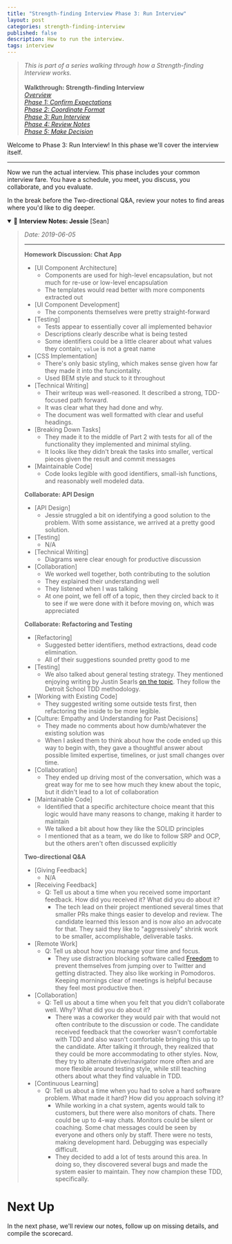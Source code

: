 ```yaml
---
title: "Strength-finding Interview Phase 3: Run Interview"
layout: post
categories: strength-finding-interview
published: false
description: How to run the interview.
tags: interview
---
```



> _This is part of a series walking through how a Strength-finding Interview works._<br>
> <br>
> **Walkthrough: Strength-finding Interview**<br>
> <a href="overview">_Overview_</a><br>
> <a href="phase-1">_Phase 1: Confirm Expectations_</a><br>
> <a href="phase-2">_Phase 2: Coordinate Format_</a><br>
> <a href="phase-3">_Phase 3: Run Interview_</a><br>
> <a href="phase-4">_Phase 4: Review Notes_</a><br>
> <a href="phase-5">_Phase 5: Make Decision_</a><br>


Welcome to Phase 3: Run Interview! In this phase we'll cover the interview itself.

---

Now we run the actual interview. This phase includes your common interview fare. You have a schedule, you meet, you discuss, you collaborate, and you evaluate.

In the break before the Two-directional Q&A, review your notes to find areas where you'd like to dig deeper.


<details open>
<summary>📝 <b>Interview Notes: Jessie</b> [Sean]</summary>

> *Date: 2019-06-05*
>
> ---
> 
> **Homework Discussion: Chat App**
> 
> - [UI Component Architecture]
>     - Components are used for high-level encapsulation, but not much for re-use or low-level encapsulation
>     - The templates would read better with more components extracted out
> - [UI Component Development]
>     - The components themselves were pretty straight-forward
> - [Testing]
>     - Tests appear to essentially cover all implemented behavior
>     - Descriptions clearly describe what is being tested
>     - Some identifiers could be a little clearer about what values they contain; `value` is not a great name
> - [CSS Implementation]
>     - There's only basic styling, which makes sense given how far they made it into the funciontality.
>     - Used BEM style and stuck to it throughout
> - [Technical Writing]
>     - Their writeup was well-reasoned. It described a strong, TDD-focused path forward.
>     - It was clear what they had done and why.
>     - The document was well formatted with clear and useful headings.
> - [Breaking Down Tasks]
>     - They made it to the middle of Part 2 with tests for all of the functionality they implemented and minimal styling.
>     - It looks like they didn't break the tasks into smaller, vertical pieces given the result and commit messages
> - [Maintainable Code]
>     - Code looks legible with good identifiers, small-ish functions, and reasonably well modeled data.
> 
> **Collaborate: API Design**
> 
> - [API Design]
>     - Jessie struggled a bit on identifying a good solution to the problem. With some assistance, we arrived at a pretty good solution.
> - [Testing]
>     - N/A
> - [Technical Writing]
>     - Diagrams were clear enough for productive discussion
> - [Collaboration]
>     - We worked well together, both contributing to the solution
>     - They explained their understanding well
>     - They listened when I was talking
>     - At one point, we fell off of a topic, then they circled back to it to see if we were done with it before moving on, which was appreciated
> 
> **Collaborate: Refactoring and Testing**
> 
> - [Refactoring]
>     - Suggested better identifiers, method extractions, dead code elimination.
>     - All of their suggestions sounded pretty good to me
> - [Testing]
>     - We also talked about general testing strategy. They mentioned enjoying writing by Justin Searls [on the topic](https://github.com/testdouble/contributing-tests/wiki). They follow the Detroit School TDD methodology.
> - [Working with Existing Code]
>     - They suggested writing some outside tests first, then refactoring the inside to be more legible.
> - [Culture: Empathy and Understanding for Past Decisions]
>     - They made no comments about how dumb/whatever the existing solution was
>     - When I asked them to think about how the code ended up this way to begin with, they gave a thoughtful answer about possible limited expertise, timelines, or just small changes over time.
> - [Collaboration]
>     - They ended up driving most of the conversation, which was a great way for me to see how much they knew about the topic, but it didn't lead to a lot of collaboration
> - [Maintainable Code]
>     - Identified that a specific architecture choice meant that this logic would have many reasons to change, making it harder to maintain
>     - We talked a bit about how they like the SOLID principles
>     - I mentioned that as a team, we do like to follow SRP and OCP, but the others aren't often discussed explicitly
> 
> **Two-directional Q&A**
> 
> - [Giving Feedback]
>     - N/A
> - [Receiving Feedback]
>     - Q: Tell us about a time when you received some important feedback. How did you received it? What did you do about it?
>         - The tech lead on their project mentioned several times that smaller PRs make things easier to develop and review. The candidate learned this lesson and is now also an advocate for that. They said they like to "aggressively" shrink work to be smaller, accomplishable, deliverable tasks.
> - [Remote Work]
>     - Q: Tell us about how you manage your time and focus.
>         - They use distraction blocking software called [Freedom](https://freedom.to/) to prevent themselves from jumping over to Twitter and getting distracted. They also like working in Pomodoros. Keeping mornings clear of meetings is helpful because they feel most productive then.
> - [Collaboration]
>     - Q: Tell us about a time when you felt that you didn’t collaborate well. Why? What did you do about it?
>         - There was a coworker they would pair with that would not often contribute to the discussion or code. The candidate received feedback that the coworker wasn't comfortable with TDD and also wasn't comfortable bringing this up to the candidate. After talking it through, they realized that they could be more accommodating to other styles. Now, they try to alternate driver/navigator more often and are more flexible around testing style, while still teaching others about what they find valuable in TDD.
> - [Continuous Learning]
>     - Q: Tell us about a time when you had to solve a hard software problem. What made it hard? How did you approach solving it?
>         - While working in a chat system, agents would talk to customers, but there were also monitors of chats. There could be up to 4-way chats. Monitors could be silent or coaching. Some chat messages could be seen by everyone and others only by staff. There were no tests, making development hard. Debugging was especially difficult.
>         - They decided to add a lot of tests around this area. In doing so, they discovered several bugs and made the system easier to maintain. They now champion these TDD, specifically.

</details>


# Next Up

In the next phase, we'll review our notes, follow up on missing details, and compile the scorecard.

